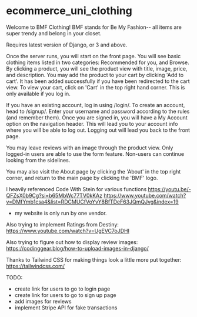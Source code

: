 # ecommerce_uni_clothing
Welcome to BMF Clothing! BMF stands for Be My Fashion-- all items are super trendy and belong in your closet. 

Requires latest version of Django, or 3 and above.


Once the server runs, you will start on the front page. You will see basic clothing items listed in two categories: Recommended for you, and Browse.
By clicking a product, you will see the product view with title, image, price, and description. You may add the product to your cart by clicking 
'Add to cart'. It has been added successfully if you have been redirected to the cart view.
    To view your cart, click on 'Cart' in the top right hand corner. This is only available if you log in.

If you have an existing account, log in using /login/. To create an account, head to /signup/. Enter your username and password 
according to the rules (and remember them). Once you are signed in, you will have a My Account option on the navigation header. 
This will lead you to your account info where you will be able to log out. Logging out will lead you back to the front page. 

You may leave reviews with an image through the product view. Only logged-in users are able to use the form feature. 
Non-users can continue looking from the sidelines.

You may also visit the About page by clicking the 'About' in the top right corner, and return to the main page by clicking the 'BMF' logo.




I heavily referenced Code With Stein for various functions 
https://youtu.be/-QFZsX0b9Cg?si=b65MbWc77TV0kKAz 
https://www.youtube.com/watch?v=DMfYmb1csa4&list=RDCMUCfVoYvY8BfTDeF63JQmQJvg&index=19
- my website is only run by one vendor.

Also trying to implement Ratings from Destiny: https://www.youtube.com/watch?v=UgEVC7oJDHI 

Also trying to figure out how to display review images: https://codinggear.blog/how-to-upload-images-in-django/

Thanks to Tailwind CSS for making things look a little more put together: https://tailwindcss.com/

TODO:
- create link for users to go to login page
- create link for users to go to sign up page
- add images for reviews
- implement Stripe API for fake transactions


